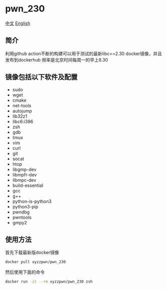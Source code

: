 # pwn_230
[中文](./README_zh_CN.md)  [English](./README.md)
## 简介
利用github action不断的构建可以用于测试的最新libc==2.30 docker镜像，并且发布到dockerhub
频率是北京时间每周一的早上8.30

## 镜像包括以下软件及配置
- sudo
- wget
- cmake
- net-tools
- autojump
- lib32z1
- libc6:i386
- zsh
- gdb
- tmux
- vim
- curl
- git
- socat
- htop
- libgmp-dev
- libmpfr-dev
- libmpc-dev
- build-essential
- gcc
- g++
- python-is-python3
- python3-pip
- pwndbg
- pwntools 
- gmpy2

## 使用方法
首先下载最新版docker镜像
```bash
docker pull xyzzpwn/pwn_230
```

然后使用下面的命令
```bash
docker run -it --rm xyzzpwn/pwn_230 zsh
```